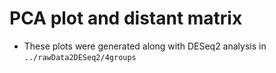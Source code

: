 # PCA plot and distant matrix 
- These plots were generated along with DESeq2 analysis in `../rawData2DESeq2/4groups`